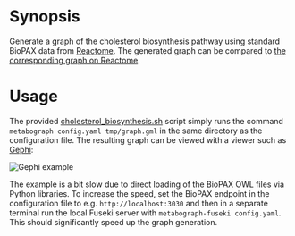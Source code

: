 # Synopsis

Generate a graph of the cholesterol biosynthesis pathway using standard BioPAX data from [Reactome](https://reactome.org/). The generated graph can be compared to [the corresponding graph on Reactome](https://reactome.org/PathwayBrowser/#/R-HSA-191273).

# Usage

The provided [cholesterol_biosynthesis.sh](cholesterol_biosynthesis.sh) script simply runs the command `metabograph config.yaml tmp/graph.gml` in the same directory as the configuration file. The resulting graph can be viewed with a viewer such as [Gephi](https://gephi.org/):

![Gephi example](img/cholesterol_biosynthesis.png)


The example is a bit slow due to direct loading of the BioPAX OWL files via Python libraries. To increase the speed, set the BioPAX endpoint in the configuration file to e.g. `http://localhost:3030` and then in a separate terminal run the local Fuseki server with `metabograph-fuseki config.yaml`. This should significantly speed up the graph generation.

